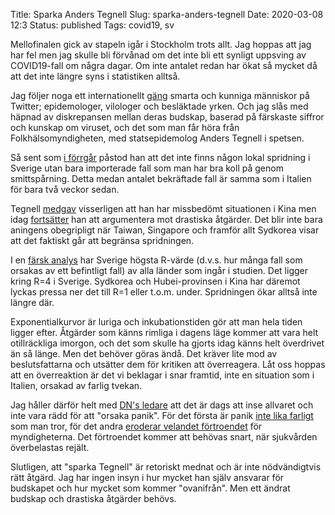 Title: Sparka Anders Tegnell
Slug: sparka-anders-tegnell
Date: 2020-03-08 12:3
Status: published
Tags: covid19, sv

Mellofinalen gick av stapeln igår i Stockholm trots allt. Jag hoppas att jag har fel men
jag skulle bli förvånad om det inte bli ett synligt uppsving av COVID19-fall
om några dagar. Om inte antalet redan har ökat så mycket då att det inte längre
syns i statistiken alltså.

Jag följer noga ett internationellt [gäng](https://twitter.com/i/lists/1235865725962604548)
smarta och kunniga människor på Twitter; 
epidemologer, vilologer och besläktade yrken. Och jag slås med häpnad av diskrepansen mellan
deras budskap, baserad på färskaste siffror och kunskap om viruset, och det som man får
höra från Folkhälsomyndigheten, med statsepidemolog Anders Tegnell i spetsen.

Så sent som [i förrgår](https://www.folkhalsomyndigheten.se/nyheter-och-press/nyhetsarkiv/2020/mars/presstraff-om-den-nationella-pandemigruppens-mote/)
påstod han att det inte finns någon lokal spridning i Sverige utan bara importerade
fall som man har bra koll på genom smittspårning.
Detta medan antalet bekräftade fall är samma som i Italien för bara två veckor sedan.

Tegnell [medgav](https://www.svd.se/min-bedomning-om-kina-visade-sig-inte-vara-ratt) visserligen att han har missbedömt
situationen i Kina men idag [fortsätter](https://www.svt.se/nyheter/utrikes/statsepidemiologen-om-den-italienska-karantanen-historiskt-har-det-valdigt-sallan-lyckats)
han att argumentera mot drastiska åtgärder. Det blir inte bara aningens obegripligt när
Taiwan, Singapore och framför allt Sydkorea visar att det faktiskt går att begränsa
spridningen. 

I en [färsk analys](https://www.folkhalsomyndigheten.se/nyheter-och-press/nyhetsarkiv/2020/mars/presstraff-om-den-nationella-pandemigruppens-mote/)
har Sverige högsta R-värde (d.v.s. hur många fall som orsakas av ett befintligt fall) av
alla länder som ingår i studien. Det ligger kring R=4 i Sverige. Sydkorea och Hubei-provinsen i Kina har däremot
lyckas pressa ner det till R=1 eller t.o.m. under. Spridningen ökar alltså inte längre där.

Exponentialkurvor är luriga och inkubationstiden gör att man hela tiden ligger efter.
Åtgärder som känns rimliga i dagens läge kommer att vara helt otillräckliga
imorgon, och det som skulle ha gjorts idag känns helt överdrivet än så länge. Men det
behöver göras ändå. Det kräver lite mod av beslutsfattarna och utsätter dem för kritiken
att överreagera. Låt oss hoppas att en överreaktion är det vi beklagar i snar framtid,
inte en situation som i Italien, orsakad av farlig tvekan.


Jag håller därför helt med [DN's ledare](https://www.dn.se/ledare/peter-wolodarski-ursakta-maste-vi-vara-plagsamt-langsamma/)
att det är dags att inse allvaret och inte vara rädd för att "orsaka panik". För det första är
panik [inte lika farligt](https://twitter.com/anderssandberg/status/1236427768251940866) som man tror,
för det andra [eroderar velandet förtroendet](https://kvartal.se/artiklar/anti-panikstrategin-som-riskerar-skapa-panik/)
för myndigheterna. Det förtroendet kommer att behövas snart, när sjukvården överbelastas rejält.


Slutligen, att "sparka Tegnell" är retoriskt mednat och är inte nödvändigtvis rätt åtgärd. Jag har ingen insyn 
i hur mycket han själv ansvarar för budskapet och hur mycket som kommer "ovanifrån". Men
ett ändrat budskap och drastiska åtgärder behövs.
